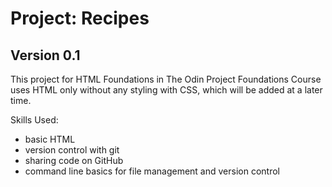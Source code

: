 # Project: Recipes

## Version 0.1
This project for HTML Foundations in The Odin Project Foundations Course uses HTML only without any styling with CSS, which will be added at a later time.

Skills Used:
- basic HTML
- version control with git
- sharing code on GitHub
- command line basics for file management and version control
